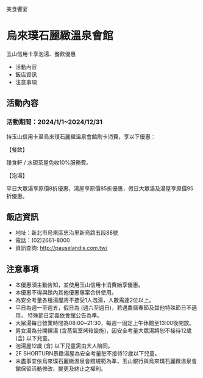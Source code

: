 美食饗宴

# 烏來璞石麗緻溫泉會館  

玉山信用卡享泡湯、餐飲優惠

  * 活動內容
  * 飯店資訊
  * 注意事項

## 活動內容

### 活動期間：2024/1/1~2024/12/31

持玉山信用卡至烏來璞石麗緻溫泉會館刷卡消費，享以下優惠：

  

【餐飲】

璞食軒 / 水硯茶屋免收10%服務費。

  

【泡湯】

平日大眾湯享原價8折優惠，湯屋享原價85折優惠，假日大眾湯及湯屋享原價95折優惠。

## 飯店資訊

  * 地址：新北市烏來區忠治里新烏路五段88號
  * 電話：(02)2661-8000
  * 資訊查詢: http://pauselandis.com.tw/

## 注意事項

  * 本優惠須主動告知，並使用玉山信用卡消費始享優惠。
  * 本優惠不得與館內其他優惠專案合併使用。
  * 為安全考量各種湯屋將不接受1人泡湯，人數需達2位以上。
  * 平日為週一至週五，假日為 (週六至週日)，若遇農曆春節及其他特殊節日不適用， 特殊節日定義依會館公告為準。
  * 大眾湯每日營業時間為08:00~21:30，每週一固定上午休館至13:00後開放。
  * 男女湯為分開裸湯 (含蒸氣室烤箱設施)，因安全考量大眾湯將恕不接待12歲 (含) 以下兒童。
  * 泡湯屋12歲 (含) 以下兒童需由大人陪同。
  * 2F SHORTURN景緻湯屋為安全考量恕不接待12歲以下兒童。
  * 未盡事宜依烏來璞石麗緻溫泉會館規範為準，玉山銀行與烏來璞石麗緻溫泉會館保留活動修改、變更及終止之權利。

